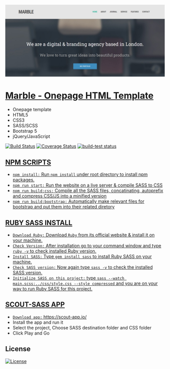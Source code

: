 <img src="assets/img/screenshot.jpeg" title="Marble">

# <a href="https://marble-onepage.netlify.app/" target="_blank">Marble - Onepage HTML Template</a><br>

- Onepage template
- HTML5
- CSS3
- SASS/SCSS
- Bootstrap 5
- jQuery/JavaScript

[![Build Status](http://img.shields.io/travis/badges/badgerbadgerbadger.svg?style=flat-square)](https://travis-ci.org/badges/badgerbadgerbadger) [![Coverage Status](http://img.shields.io/coveralls/badges/badgerbadgerbadger.svg?style=flat-square)](https://coveralls.io/r/badges/badgerbadgerbadger) <a href="https://github.com/actions/setup-node/actions?query=workflow%3Abuild-test"><img alt="build-test status" src="https://github.com/actions/setup-node/workflows/build-test/badge.svg">
  
## NPM SCRIPTS

- `npm install:` Run `npm install` under root directory to install npm packages.
- `npm run start:` Run the website on a live server & compile SASS to CSS
- `npm run build:css:` Compile all the SASS files, concatinating, autoprefix and compress CSS/JS into a minified version
- `npm run build:bootstrap:` Automatically make relevant files for bootstrap and put them into their related diretory

## RUBY SASS INSTALL

- `Download Ruby:` Download `Ruby` from its official website & install it on your machine.
- `Check Version:` After installation go to your command window and type `ruby -v` to check installed Ruby version.
- `Install SASS:` Type `gem install sass` to install Ruby SASS on your machine.
- `Check SASS version:` Now again type `sass -v` to check the installed SASS version.
- `Initialize SASS on this project:` type `sass --watch main.scss:../css/style.css --style compressed` and you are on your way to  run Ruby SASS for this project.

## SCOUT-SASS APP
- `Download app:` https://scout-app.io/
- Install the app and run it
- Select the project, Choose SASS destination folder and CSS folder
- Click Play and Go
  
## License

[![License](http://img.shields.io/:license-mit-blue.svg?style=flat-square)](http://badges.mit-license.org)
